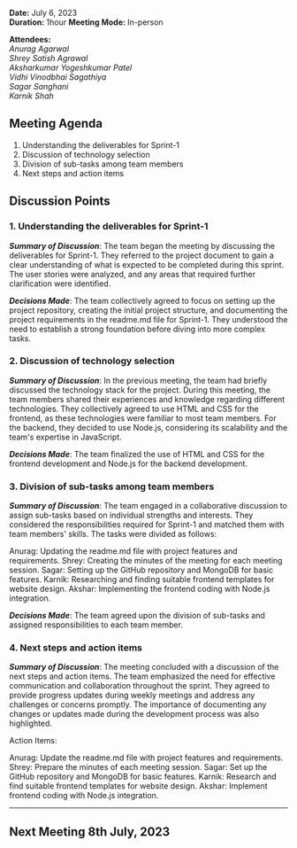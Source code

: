 **Date:** July 6, 2023  
**Duration:** 1hour  **Meeting Mode:** In-person    

**Attendees:**  
_Anurag Agarwal_  
_Shrey Satish Agrawal_  
_Aksharkumar Yogeshkumar Patel_  
_Vidhi Vinodbhai Sagathiya_  
_Sagar Sanghani_  
_Karnik Shah_ 

## Meeting Agenda
1. Understanding the deliverables for Sprint-1
2. Discussion of technology selection
3. Division of sub-tasks among team members
4. Next steps and action items

## Discussion Points
### 1. Understanding the deliverables for Sprint-1

***Summary of Discussion***: The team began the meeting by discussing the deliverables for Sprint-1. They referred to the project document to gain a clear understanding of what is expected to be completed during this sprint. The user stories were analyzed, and any areas that required further clarification were identified.

***Decisions Made***: The team collectively agreed to focus on setting up the project repository, creating the initial project structure, and documenting the project requirements in the readme.md file for Sprint-1. They understood the need to establish a strong foundation before diving into more complex tasks.

### 2. Discussion of technology selection

***Summary of Discussion***: In the previous meeting, the team had briefly discussed the technology stack for the project. During this meeting, the team members shared their experiences and knowledge regarding different technologies. They collectively agreed to use HTML and CSS for the frontend, as these technologies were familiar to most team members. For the backend, they decided to use Node.js, considering its scalability and the team's expertise in JavaScript.

***Decisions Made***: The team finalized the use of HTML and CSS for the frontend development and Node.js for the backend development.

### 3. Division of sub-tasks among team members

***Summary of Discussion***: The team engaged in a collaborative discussion to assign sub-tasks based on individual strengths and interests. They considered the responsibilities required for Sprint-1 and matched them with team members' skills. The tasks were divided as follows:

Anurag: Updating the readme.md file with project features and requirements.
Shrey: Creating the minutes of the meeting for each meeting session.
Sagar: Setting up the GitHub repository and MongoDB for basic features.
Karnik: Researching and finding suitable frontend templates for website design.
Akshar: Implementing the frontend coding with Node.js integration.

***Decisions Made***: The team agreed upon the division of sub-tasks and assigned responsibilities to each team member.


### 4. Next steps and action items

***Summary of Discussion***: The meeting concluded with a discussion of the next steps and action items. The team emphasized the need for effective communication and collaboration throughout the sprint. They agreed to provide progress updates during weekly meetings and address any challenges or concerns promptly. The importance of documenting any changes or updates made during the development process was also highlighted.

Action Items:

Anurag: Update the readme.md file with project features and requirements.
Shrey: Prepare the minutes of each meeting session.
Sagar: Set up the GitHub repository and MongoDB for basic features.
Karnik: Research and find suitable frontend templates for website design.
Akshar: Implement frontend coding with Node.js integration.

---

## Next Meeting 8th July, 2023
